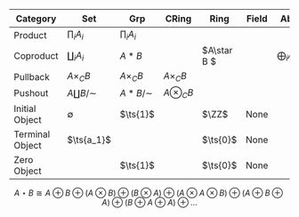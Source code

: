 | Category        | Set                | Grp             | CRing          | Ring        | Field | Ab                | $\Vect_k$         | R-Mod         | $R\dash$cAlg       | Sch         | Top               | $\Top_*$     |
| --------------- | ------------------ | --------------- | -------------- | ----------- | ----- | ----------------- | ----------------- | ------------- | ------------------ | ----------- | ----------------- | ------------ |
| Product         | $\prod_i A_i$      | $\prod_i A_i$   |                |             |       |                   |                   | $\prod_i A_i$ |                    |             | $\prod_i A_i$     |              |
| Coproduct       | $\coprod_i A_i$    | $A\ast B$       |                | $A\star B $ |       | $\bigoplus_i A_i$ | $\bigoplus_i A_i$ |               | $\bigotimes_i A_i$ |             | $\coprod A_i$     | $\vee_i A_i$ |
| Pullback        | $A\times_C B$      | $A\times_C B$   | $A\times_C B$  |             |       |                   |                   | $A\times_C B$ |                    |             |                   |              |
| Pushout         | $A \coprod B/\sim$ | $A \ast B/\sim$ | $A\otimes_C B$ |             |       |                   |                   |               |                    |             | $A \coprod_{f} B$ |              |
| Initial Object  | $\emptyset$        | $\ts{1}$        |                | $\ZZ$       | None  |                   |                   | $\ts{1}$      |                    | $\spec(0)$  | $\emptyset$       |              |
| Terminal Object | $\ts{a_1}$         |                 |                | $\ts{0}$    | None  |                   |                   |               |                    | $\spec \ZZ$ | $\pt$             |              |
| Zero Object     |                    | $\ts{1}$        |                | $\ts{0}$    | None  |                   |                   |               |                    |             |                   |              |

$$
A\star B \cong A \oplus B \oplus (A \otimes B) \oplus (B \otimes A) \oplus (A \otimes A \otimes B) \oplus (A \oplus B \oplus A) \oplus (B \oplus A \oplus A) \oplus ...
$$

